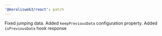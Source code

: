 ```yaml
---
'@moralisweb3/react': patch
---
```


Fixed jumping data. Added `keepPreviousData` configuration property. Added `isPreviousData` hook response
